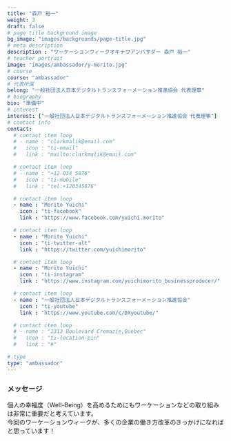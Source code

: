 ```yaml
---
title: "森戸 裕一"
weight: 3
draft: false
# page title background image
bg_image: "images/backgrounds/page-title.jpg"
# meta description
description : "ワーケーションウィークオキナワアンバサダー 森戸 裕一"
# teacher portrait
image: "images/ambassador/y-morito.jpg"
# course
course: "ambassador"
# 代表所属
belong: "一般社団法人日本デジタルトランスフォーメーション推進協会 代表理事"
# biography
bio: "準備中"
# interest
interest: ["一般社団法人日本デジタルトランスフォーメーション推進協会 代表理事"]
# contact info
contact:
  # contact item loop
  # - name : "clarkmalik@email.com"
  #   icon : "ti-email"
  #   link : "mailto:clarkmalik@email.com"

  # contact item loop
  # - name : "+12 034 5876"
  #   icon : "ti-mobile"
  #   link : "tel:+120345876"

  # contact item loop
  - name : "Morito Yuichi"
    icon : "ti-facebook"
    link : "https://www.facebook.com/yuichi.morito"

  # contact item loop
  - name : "Morito Yuichi"
    icon : "ti-twitter-alt"
    link : "https://twitter.com/yuichimorito"

  # contact item loop
  - name : "Morito Yuichi"
    icon : "ti-instagram"
    link : "https://www.instagram.com/yuichimorito_businessproducer/"

  # contact item loop
  - name : "一般社団法人日本デジタルトランスフォーメーション推進協会"
    icon : "ti-youtube"
    link : "https://www.youtube.com/c/DXyoutube/"

  # contact item loop
  # - name : "1313 Boulevard Cremazie,Quebec"
  #   icon : "ti-location-pin"
  #   link : "#"

# type
type: "ambassador"
---
```


### メッセージ

個人の幸福度（Well-Being）を高めるためにもワーケーションなどの取り組みは非常に重要だと考えています。  
今回のワーケーションウィークが、多くの企業の働き方改革のきっかけになればと思っています！